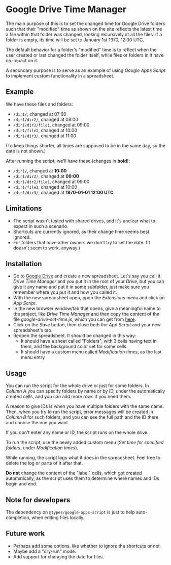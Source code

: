 # Google Drive Time Manager

The main purpose of this is to set the changed time for Google Drive folders such that their "modified" time as 
shown on the site reflects the latest time a file within that folder was changed, looking recursively at all the files.
If a folder is empty, its time will be set to January 1st 1970, 12:00 UTC.

The default behavior for a folder's "modified" time is to reflect when the user created or last changed the folder 
itself, while files or folders in it have no impact on it.
  
A secondary purpose is to serve as an example of using *Google Apps Script* to implement custom functionality in a
spreadsheet.

## Example
We have these files and folders:
* `/dir1/`, changed at 07:00
* `/dir1/dir2/`, changed at 08:00
* `/dir1/dir2/file1`, changed at 09:00
* `/dir1/file2`, changed at 10:00
* `/dir1/dir3/`, changed at 11:00

(To keep things shorter, all times are supposed to be in the same day, so the date is not shown.)
   
After running the script, we'll have these (changes in **bold**):
* `/dir1/`, changed at **10:00**
* `/dir1/dir2/`, changed at **09:00**
* `/dir1/dir2/file1`, changed at 09:00
* `/dir1/file2`, changed at 10:00
* `/dir1/dir3/`, changed at **1970-01-01 12:00 UTC**

## Limitations
* The script wasn't tested with shared drives, and it's unclear what to expect in such a scenario.
* Shortcuts are currently ignored, as their change time seems best ignored.
* For folders that have other owners we don't try to set the date. (It doesn't seem to work, anyway.)

## Installation
* Go to [Google Drive](https://drive.google.com/drive/) and create a new spreadsheet. Let's say you call it *Drive
  Time Manager* and you put it in the root of your *Drive*, but you can give it any name and put it in some subfolder,
  just make sure you remember where you put it and how you called it.
* With the new spreadsheet open, open the *Extensions* menu and click on *App Script*.
* In the new browser window/tab that opens, give a meaningful name to the project, like *Drive Time Manager* and then 
copy the content of the file *google-drive-set-time.js*, which you can get from [here](https://raw.githubusercontent.com/mciobanu/GDriveTimeManager/main/google-drive-set-time.js).
* Click on the *Save* button, then close both the *App Script* and your new spreadsheet's tab.
* Reopen the spreadsheet. It should be changed in this way:
  * It should have a sheet called "Folders", with 3 cells having text in them, and the background color set for some cells 
  * It should have a custom menu called *Modification times*, as the last menu entry

## Usage
You can run the script for the whole drive or just for some folders. In *Column A* you can specify folders by name
or by ID, under the automatically created cells, and you can add more rows if you need them.

A reason to give IDs is when you have multiple folders with the same name. Then, when you try to run the script,
error messages will be created in *Column B* for such folders, and you can see the full path and the ID there and 
choose the one you want.

If you don't enter any name or ID, the script runs on the whole drive.

To run the script, use the newly added custom menu (*Set time for specified folders*, under *Modification times*).

While running, the script logs what it does in the spreadsheet. Feel free to delete the log or parts of it after that.

**Do not** change the content of the "label" cells, which got created automatically, as the script uses them to 
determine where names and IDs begin and end.

## Note for developers
The dependency on `@types/google-apps-script` is just to help auto-completion, when editing files locally.

## Future work
* Perhaps add some options, like whether to ignore the shortcuts or not
* Maybe add a "dry-run" mode.
* Add support for changing the date for files.
